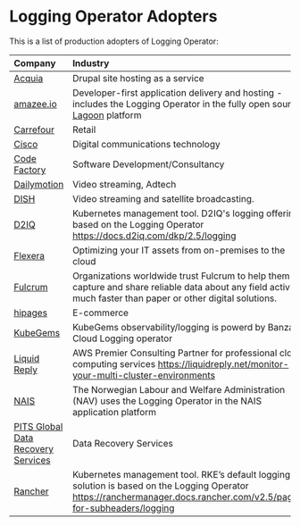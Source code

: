 # Logging Operator Adopters

This is a list of production adopters of Logging Operator:

| Company                                                                | Industry                                                                                                                                                                |
| :--------------------------------------------------------------------- | :---------------------------------------------------------------------------------------------------------------------------------------------------------------------- |
| [Acquia](https://www.acquia.com)                                       | Drupal site hosting as a service                                                                                                                                        |
| [amazee.io](https://www.amazee.io)                                     | Developer-first application delivery and hosting - includes the Logging Operator in the fully open source [Lagoon](https://github.com/uselagoon) platform               |
| [Carrefour](https://carrefour.com)                                     | Retail                                                                                                                                                                  |
| [Cisco](https://www.cisco.com)                                         | Digital communications technology                                                                                                                                       |
| [Code Factory](https://codefactory.hu)                                 | Software Development/Consultancy                                                                                                                                        |
| [Dailymotion](https://dailymotion.com)                                 | Video streaming, Adtech                                                                                                                                                 |
| [DISH](https://www.dish.com/)                                          | Video streaming and satellite broadcasting.                                                                                                                             |
| [D2IQ](https://d2iq.com)                                               | Kubernetes management tool. D2IQ's logging offering is based on the Logging Operator https://docs.d2iq.com/dkp/2.5/logging                                              |
| [Flexera](https://www.flexera.com)                                     | Optimizing your IT assets from on-premises to the cloud                                                                                                                 |
| [Fulcrum](https://www.fulcrumapp.com/)                                 | Organizations worldwide trust Fulcrum to help them capture and share reliable data about any field activity, much faster than paper or other digital solutions.         |
| [hipages](https://hipages.com.au)                                      | E-commerce                                                                                                                                                              |
| [KubeGems](https://kubegems.io)                                        | KubeGems observability/logging is powerd by Banzai Cloud Logging operator                                                                                               |
| [Liquid Reply](https://liquidreply.net)                                | AWS Premier Consulting Partner for professional cloud computing services https://liquidreply.net/monitor-your-multi-cluster-environments                                |
| [NAIS](https://nais.io)                                                | The Norwegian Labour and Welfare Administration (NAV) uses the Logging Operator in the NAIS application platform                                                        |
| [PITS Global Data Recovery Services](https://www.pitsdatarecovery.net) | Data Recovery Services                                                                                                                                                  |
| [Rancher](https://rancher.com)                                         | Kubernetes management tool. RKE’s default logging solution is based on the Logging Operator   https://ranchermanager.docs.rancher.com/v2.5/pages-for-subheaders/logging |
